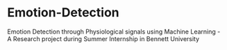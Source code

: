 # Emotion-Detection
Emotion Detection  through Physiological signals using Machine Learning - A Research project during Summer Internship in Bennett University
